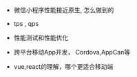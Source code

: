 * 微信小程序性能接近原生, 怎么做到的

* tps , qps

* 性能测试和性能优化

* 跨平台移动App开发， Cordova,AppCan等

* vue,react的理解，哪个更适合移动端